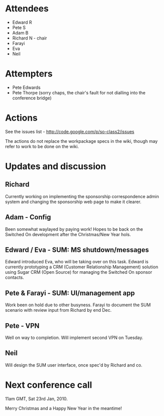 # Attendees #

  * Edward R
  * Pete S
  * Adam B
  * Richard N - chair
  * Farayi
  * Eva
  * Neil

# Attempters #
  * Pete Edwards
  * Pete Thorpe
(sorry chaps, the chair's fault for not dialling into the conference bridge)

# Actions #
See the issues list - http://code.google.com/p/so-class2/issues

The actions do not replace the workpackage specs in the wiki, though may refer to work to be done on the wiki.

# Updates and discussion #

## Richard ##
Currently working on implementing the sponsorship correspondence admin system and changing the sponsorship web page to make it clearer.

## Adam - Config ##
Been somewhat waylayed by paying work!  Hopes to be back on the Switched On development after the Christmas/New Year hols.

## Edward / Eva - SUM: MS shutdown/messages ##
Edward introduced Eva, who will be taking over on this task.
Edward is currently prototyping a CRM (Customer Relationship Management) solution using Sugar CRM (Open Source) for managing the Switched On sponsor contacts.

## Pete & Farayi - SUM: UI/management app ##
Work been on hold due to other busyness.  Farayi to document the SUM scenario with review input from Richard by end Dec.

## Pete - VPN ##
Well on way to completion.
Will implement second VPN on Tuesday.

## Neil ##
Will design the SUM user interface, once spec'd  by Richard and co.

# Next conference call #
11am GMT, Sat 23rd Jan, 2010.

Merry Christmas and a Happy New Year in the meantime!